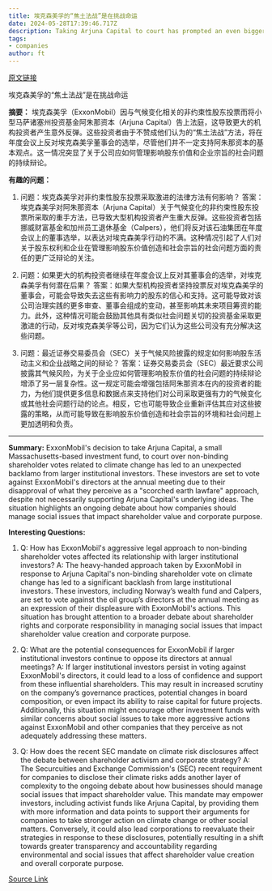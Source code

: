 ```yaml
---
title: 埃克森美孚的“焦土法战”是在挑战命运
date: 2024-05-28T17:39:46.717Z
description: Taking Arjuna Capital to court has prompted an even bigger shareholder revolt
tags: 
- companies
author: ft
---
```


[原文链接](https://ft.com/content/9245366f-bf19-48bf-8205-184f498b26c1)

埃克森美孚的“焦土法战”是在挑战命运

**摘要：**
埃克森美孚（ExxonMobil）因与气候变化相关的非约束性股东投票而将小型马萨诸塞州投资基金阿朱那资本（Arjuna Capital）告上法庭，这导致更大的机构投资者产生意外反弹。这些投资者由于不赞成他们认为的“焦土法战”方法，将在年度会议上反对埃克森美孚董事会的选举，尽管他们并不一定支持阿朱那资本的基本观点。这一情况突显了关于公司应如何管理影响股东价值和企业宗旨的社会问题的持续辩论。

**有趣的问题：**

1. 问题：埃克森美孚对非约束性股东投票采取激进的法律方法有何影响？
   答案：埃克森美孚对阿朱那资本（Arjuna Capital）关于气候变化的非约束性股东投票所采取的重手方法，已导致大型机构投资者产生重大反弹。这些投资者包括挪威财富基金和加州员工退休基金（Calpers），他们将反对该石油集团在年度会议上的董事选举，以表达对埃克森美孚行动的不满。这种情况引起了人们对关于股东权利和企业在管理影响股东价值创造和社会宗旨的社会问题方面的责任的更广泛辩论的关注。

2. 问题：如果更大的机构投资者继续在年度会议上反对其董事会的选举，对埃克森美孚有何潜在后果？
   答案：如果大型机构投资者坚持投票反对埃克森美孚的董事会，可能会导致失去这些有影响力的股东的信心和支持。这可能导致对该公司治理实践的更多审查、董事会组成的变动，甚至影响其未来项目筹资的能力。此外，这种情况可能会鼓励其他具有类似社会问题关切的投资基金采取更激进的行动，反对埃克森美孚等公司，因为它们认为这些公司没有充分解决这些问题。

3. 问题：最近证券交易委员会（SEC）关于气候风险披露的规定如何影响股东活动主义和企业战略之间的辩论？
   答案：证券交易委员会（SEC）最近要求公司披露其气候风险，为关于企业应如何管理影响股东价值的社会问题的持续辩论增添了另一层复杂性。这一规定可能会增强包括阿朱那资本在内的投资者的能力，为他们提供更多信息和数据点来支持他们对公司采取更强有力的气候变化或其他社会问题行动的论点。相反，它也可能导致企业重新评估其应对这些披露的策略，从而可能导致在影响股东价值创造和社会宗旨的环境和社会问题上更加透明和负责。

---

**Summary:**
ExxonMobil's decision to take Arjuna Capital, a small Massachusetts-based investment fund, to court over non-binding shareholder votes related to climate change has led to an unexpected backlamo from larger institutional investors. These investors are set to vote against ExxonMobil's directors at the annual meeting due to their disapproval of what they perceive as a "scorched earth lawfare" approach, despite not necessarily supporting Arjuna Capital's underlying ideas. The situation highlights an ongoing debate about how companies should manage social issues that impact shareholder value and corporate purpose.

**Interesting Questions:**
1. Q: How has ExxonMobil's aggressive legal approach to non-binding shareholder votes affected its relationship with larger institutional investors?
   A: The heavy-handed approach taken by ExxonMobil in response to Arjuna Capital's non-binding shareholder vote on climate change has led to a significant backlash from large institutional investors. These investors, including Norway’s wealth fund and Calpers, are set to vote against the oil group’s directors at the annual meeting as an expression of their displeasure with ExxonMobil's actions. This situation has brought attention to a broader debate about shareholder rights and corporate responsibility in managing social issues that impact shareholder value creation and corporate purpose.
   
2. Q: What are the potential consequences for ExxonMobil if larger institutional investors continue to oppose its directors at annual meetings?
   A: If larger institutional investors persist in voting against ExxonMobil's directors, it could lead to a loss of confidence and support from these influential shareholders. This may result in increased scrutiny on the company’s governance practices, potential changes in board composition, or even impact its ability to raise capital for future projects. Additionally, this situation might encourage other investment funds with similar concerns about social issues to take more aggressive actions against ExxonMobil and other companies that they perceive as not adequately addressing these matters.
   
3. Q: How does the recent SEC mandate on climate risk disclosures affect the debate between shareholder activism and corporate strategy?
   A: The Securcuities and Exchange Commission's (SEC) recent requirement for companies to disclose their climate risks adds another layer of complexity to the ongoing debate about how businesses should manage social issues that impact shareholder value. This mandate may empower investors, including activist funds like Arjuna Capital, by providing them with more information and data points to support their arguments for companies to take stronger action on climate change or other social matters. Conversely, it could also lead corporations to reevaluate their strategies in response to these disclosures, potentially resulting in a shift towards greater transparency and accountability regarding environmental and social issues that affect shareholder value creation and overall corporate purpose.

[Source Link](https://ft.com/content/9245366f-bf19-48bf-8205-184f498b26c1)

